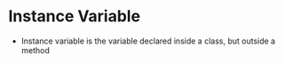 # Instance Variable
- Instance variable is the variable declared inside a class, but outside a method